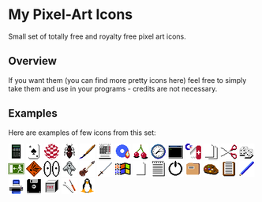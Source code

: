 # My Pixel-Art Icons
Small set of totally free and royalty free pixel art icons. 
## Overview
If you want them (you can find more pretty icons here) feel free to simply take them and use in your programs - credits are not necessary.
## Examples
Here are examples of few icons from this set:

![](png/2nd-calc32.png)
![](png/ace32.png)
![](png/amiga32.png)
![](png/ant32.png)
![](png/brush32.png)
![](png/calendar32.png)
![](png/cdburner32.png)
![](png/cherries32.png)
![](png/clock32.png)
![](png/cmd32.png)
![](png/commodore-tool32.png)
![](png/copy32.png)
![](png/cut32.png)
![](png/dices32.png)
![](png/exit32.png)
![](png/explosive32.png)
![](png/eyes32.png)
![](png/ghost32.png)
![](png/guitar32.png)
![](png/katana32.png)
![](png/mswindows32.png)
![](png/newfile32.png)
![](png/notatnik32.png)
![](png/off32.png)
![](png/openfile32.png)
![](png/palette32.png)
![](png/paste32.png)
![](png/pencil32.png)
![](png/printer32.png)
![](png/savefile32.png)
![](png/tnt32.png)
![](png/tools32.png)
![](png/tux32.png)
